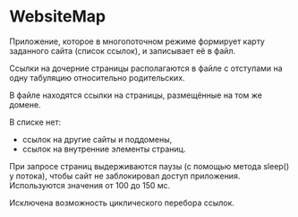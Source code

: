 # WebsiteMap

Приложение, которое в многопоточном режиме формирует карту заданного сайта (список ссылок), и записывает её в файл.  

Ссылки на дочерние страницы располагаются в файле с отступами на одну табуляцию относительно родительских. 

В файле находятся ссылки на страницы, размещённые на том же домене.  

В списке нет:  

- ссылок на другие сайты и поддомены,
- ссылок на внутренние элементы страниц.
  
При запросе страниц выдерживаются паузы (с помощью метода sleep() у потока), чтобы сайт не заблокировал доступ приложения. Используются значения от 100 до 150 мс.  

Исключена возможность циклического перебора ссылок. 
